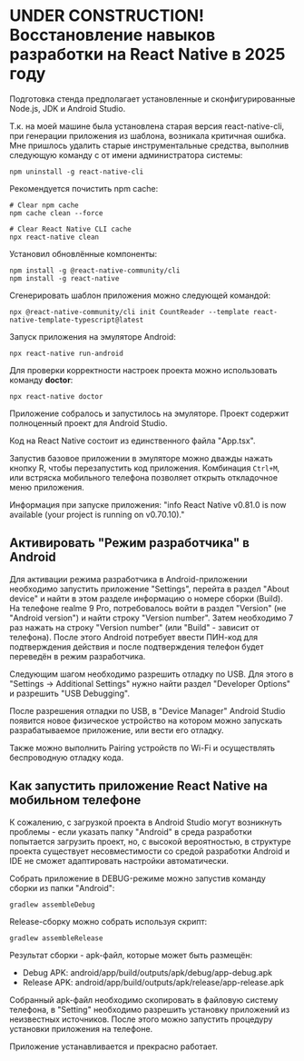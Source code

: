 # UNDER CONSTRUCTION! Восстановление навыков разработки на React Native в 2025 году

Подготовка стенда предполагает установленные и сконфигурированные Node.js, JDK и Android Studio.

Т.к. на моей машине была установлена старая версия react-native-cli, при генерации приложения из шаблона, возникала критичная ошибка. Мне пришлось удалить старые инструментальные средства, выполнив следующую команду с от имени администратора системы:

```shell
npm uninstall -g react-native-cli
```

Рекомендуется почистить npm cache:

```shell
# Clear npm cache
npm cache clean --force

# Clear React Native CLI cache
npx react-native clean
```

Установил обновлённые компоненты:

```shell
npm install -g @react-native-community/cli
npm install -g react-native
```

Сгенерировать шаблон приложения можно следующей командой:

```shell
npx @react-native-community/cli init CountReader --template react-native-template-typescript@latest
```

Запуск приложения на эмуляторе Android:

```shell
npx react-native run-android
```

Для проверки корректности настроек проекта можно использовать команду **doctor**:

```shell
npx react-native doctor
```

Приложение собралось и запустилось на эмуляторе. Проект содержит полноценный проект для Android Studio. 

Код на React Native состоит из единственного файла "App.tsx".

Запустив базовое приложении в эмуляторе можно дважды нажать кнопку R, чтобы перезапустить код приложения. Комбинация `Ctrl+M`, или встряска мобильного телефона позволяет открыть откладочное меню приложения.

Информация при запуске приложения: "info React Native v0.81.0 is now available (your project is running on v0.70.10)."

## Активировать "Режим разработчика" в Android

Для активации режима разработчика в Android-приложении необходимо запустить приложение "Settings", перейта в раздел "About device" и найти в этом разделе информацию о номере сборки (Build). На телефоне realme 9 Pro, потребовалось войти в раздел "Version" (не "Android version") и найти строку "Version number". Затем необходимо 7 раз нажать на строку "Version number" (или "Build" - зависит от телефона). После этого Android потребует ввести ПИН-код для подтверждения действия и после подтверждения телефон будет переведён в режим разработчика.

Следующим шагом необходимо разрешить отладку по USB. Для этого в "Settings -> Additional Settings" нужно найти раздел "Developer Options" и разрешить "USB Debugging".

После разрешения отладки по USB, в "Device Manager" Android Studio появится новое физическое устройство на котором можно запускать разрабатываемое приложение, или вести его отладку.

Также можно выполнить Pairing устройств по Wi-Fi и осуществлять беспроводную отладку кода.

## Как запустить приложение React Native на мобильном телефоне

К сожалению, с загрузкой проекта в Android Studio могут возникнуть проблемы - если указать папку "Android" в среда разработки попытается загрузить проект, но, с высокой вероятностью, в структуре проекта существует несовместимости со средой разработки Android и IDE не сможет адаптировать настройки автоматически.

Собрать приложение в DEBUG-режиме можно запустив команду сборки из папки "Android":

```shell
gradlew assembleDebug
```

Release-сборку можно собрать используя скрипт:

```shell
gradlew assembleRelease
```

Результат сборки - apk-файл, которые может быть размещён:

- Debug APK: android/app/build/outputs/apk/debug/app-debug.apk
- Release APK: android/app/build/outputs/apk/release/app-release.apk

Собранный apk-файл необходимо скопировать в файловую систему телефона, в "Setting" необходимо разрешить установку приложений из неизвестных источников. После этого можно запустить процедуру установки приложения на телефоне.

Приложение устанавливается и прекрасно работает.
